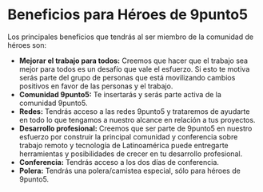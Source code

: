 # Beneficios para Héroes de 9punto5
Los principales beneficios que tendrás al ser miembro de la comunidad de héroes son:

- **Mejorar el trabajo para todos:** Creemos que hacer que el trabajo sea mejor para todos es un desafío que vale el esfuerzo. Si esto te motiva serás parte del grupo de personas que está movilizando cambios positivos en favor de las personas y el trabajo.
- **Comunidad 9punto5:** Te insertarás y serás parte activa de la comunidad 9punto5.
- **Redes:** Tendrás acceso a las redes 9punto5 y trataremos de ayudarte en todo lo que tengamos a nuestro alcance en relación a tus proyectos.
- **Desarrollo profesional:** Creemos que  ser parte de 9punto5 en nuestro esfuerzo por construir la principal comunidad y conferencia sobre trabajo remoto y tecnología de Latinoamérica puede entregarte herramientas y posibilidades de crecer en tu desarrollo profesional.
- **Conferencia:** Tendrás acceso a los dos días de conferencia. 
- **Polera:** Tendrás una polera/camistea especial, sólo para héroes de 9punto5.
